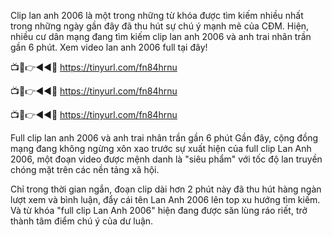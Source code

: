 Clip lan anh 2006 là một trong những từ khóa được tìm kiếm nhiều nhất trong những ngày gần đây đã thu hút sự chú ý mạnh mẽ của CĐM. Hiện, nhiều cư dân mạng đang tìm kiếm clip lan anh 2006 và anh trai nhân trần gần 6 phút. Xem video lan anh 2006 full tại đây!

📺📱👉◄◄🔴  https://tinyurl.com/fn84hrnu

📺📱👉◄◄🔴  https://tinyurl.com/fn84hrnu

📺📱👉◄◄🔴  https://tinyurl.com/fn84hrnu


Full clip lan anh 2006 và anh trai nhân trần gần 6 phút
Gần đây, cộng đồng mạng đang không ngừng xôn xao trước sự xuất hiện của full clip Lan Anh 2006, một đoạn video được mệnh danh là "siêu phẩm" với tốc độ lan truyền chóng mặt trên các nền tảng xã hội.

Chỉ trong thời gian ngắn, đoạn clip dài hơn 2 phút này đã thu hút hàng ngàn lượt xem và bình luận, đẩy cái tên Lan Anh 2006 lên top xu hướng tìm kiếm. Và từ khóa "full clip Lan Anh 2006" hiện đang được săn lùng ráo riết, trở thành tâm điểm chú ý của dư luận.
